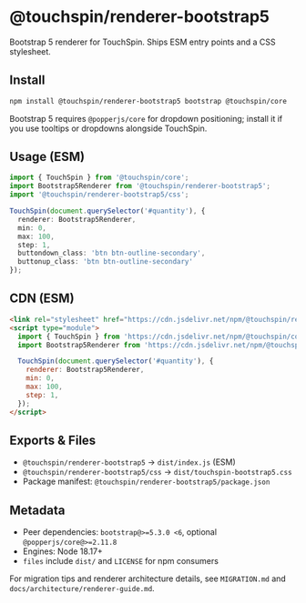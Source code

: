 # @touchspin/renderer-bootstrap5

Bootstrap 5 renderer for TouchSpin. Ships ESM entry points and a CSS stylesheet.

## Install

```bash
npm install @touchspin/renderer-bootstrap5 bootstrap @touchspin/core
```

Bootstrap 5 requires `@popperjs/core` for dropdown positioning; install it if you use tooltips or dropdowns alongside TouchSpin.

## Usage (ESM)

```ts
import { TouchSpin } from '@touchspin/core';
import Bootstrap5Renderer from '@touchspin/renderer-bootstrap5';
import '@touchspin/renderer-bootstrap5/css';

TouchSpin(document.querySelector('#quantity'), {
  renderer: Bootstrap5Renderer,
  min: 0,
  max: 100,
  step: 1,
  buttondown_class: 'btn btn-outline-secondary',
  buttonup_class: 'btn btn-outline-secondary'
});
```

## CDN (ESM)

```html
<link rel="stylesheet" href="https://cdn.jsdelivr.net/npm/@touchspin/renderer-bootstrap5@5/dist/touchspin-bootstrap5.css">
<script type="module">
  import { TouchSpin } from 'https://cdn.jsdelivr.net/npm/@touchspin/core@5/dist/index.js';
  import Bootstrap5Renderer from 'https://cdn.jsdelivr.net/npm/@touchspin/renderer-bootstrap5@5/dist/index.js';

  TouchSpin(document.querySelector('#quantity'), {
    renderer: Bootstrap5Renderer,
    min: 0,
    max: 100,
    step: 1,
  });
</script>
```

## Exports & Files

- `@touchspin/renderer-bootstrap5` → `dist/index.js` (ESM)
- `@touchspin/renderer-bootstrap5/css` → `dist/touchspin-bootstrap5.css`
- Package manifest: `@touchspin/renderer-bootstrap5/package.json`

## Metadata

- Peer dependencies: `bootstrap@>=5.3.0 <6`, optional `@popperjs/core@>=2.11.8`
- Engines: Node 18.17+
- `files` include `dist/` and `LICENSE` for npm consumers

For migration tips and renderer architecture details, see `MIGRATION.md` and `docs/architecture/renderer-guide.md`.
